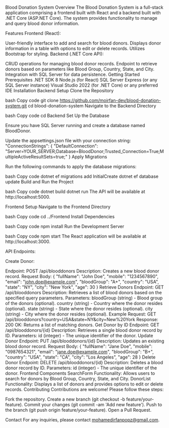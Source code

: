 Blood Donation System
Overview
The Blood Donation System is a full-stack application comprising a frontend built with React and a backend built with .NET Core (ASP.NET Core). The system provides functionality to manage and query blood donor information.

Features
Frontend (React):

User-friendly interface to add and search for blood donors.
Displays donor information in a table with options to edit or delete records.
Utilizes Bootstrap for styling.
Backend (.NET Core API):

CRUD operations for managing blood donor records.
Endpoint to retrieve donors based on parameters like Blood Group, Country, State, and City.
Integration with SQL Server for data persistence.
Getting Started
Prerequisites
.NET SDK 8
Node.js (for React)
SQL Server Express (or any SQL Server instance)
Visual Studio 2022 (for .NET Core) or any preferred IDE
Installation
Backend Setup
Clone the Repository

bash
Copy code
git clone https://github.com/moirfan-dev/blood-donation-system.git
cd blood-donation-system
Navigate to the Backend Directory

bash
Copy code
cd Backend
Set Up the Database

Ensure you have SQL Server running and create a database named BloodDonor.

Update the appsettings.json file with your connection string:
"ConnectionStrings": {
  "DefaultConnection": "Server=YOUR_SERVER;Database=BloodDonor;Trusted_Connection=True;MultipleActiveResultSets=true;"
}
Apply Migrations

Run the following commands to apply the database migrations:

bash
Copy code
dotnet ef migrations add InitialCreate
dotnet ef database update
Build and Run the Project

bash
Copy code
dotnet build
dotnet run
The API will be available at http://localhost:5000.

Frontend Setup
Navigate to the Frontend Directory

bash
Copy code
cd ../Frontend
Install Dependencies

bash
Copy code
npm install
Run the Development Server

bash
Copy code
npm start
The React application will be available at http://localhost:3000.

API Endpoints:

Create Donor:

Endpoint: POST /api/blooddonors
Description: Creates a new blood donor record.
Request Body:
{
  "fullName": "John Doe",
  "mobile": "1234567890",
  "email": "john.doe@example.com",
  "bloodGroup": "A+",
  "country": "USA",
  "state": "NY",
  "city": "New York",
  "age": 30
}
Retrieve Donors
Endpoint: GET /api/blooddonors
Description: Retrieves a list of blood donors based on the specified query parameters.
Parameters:
bloodGroup (string) - Blood group of the donors (optional).
country (string) - Country where the donor resides (optional).
state (string) - State where the donor resides (optional).
city (string) - City where the donor resides (optional).
Example Request:
GET /api/blooddonors?country=USA&state=NY&city=New%20York
Response:
200 OK: Returns a list of matching donors.
Get Donor by ID
Endpoint: GET /api/blooddonors/{id}
Description: Retrieves a single blood donor record by ID.
Parameters:
id (integer) - The unique identifier of the donor.
Update Donor
Endpoint: PUT /api/blooddonors/{id}
Description: Updates an existing blood donor record.
Request Body:
{
  "fullName": "Jane Doe",
  "mobile": "0987654321",
  "email": "jane.doe@example.com",
  "bloodGroup": "B+",
  "country": "USA",
  "state": "CA",
  "city": "Los Angeles",
  "age": 28
}
Delete Donor
Endpoint: DELETE /api/blooddonors/{id}
Description: Deletes a blood donor record by ID.
Parameters:
id (integer) - The unique identifier of the donor.
Frontend Components
SearchForm
Functionality: Allows users to search for donors by Blood Group, Country, State, and City.
DonorList
Functionality: Displays a list of donors and provides options to edit or delete records.
Contributing
Contributions are welcome! Please follow these steps:

Fork the repository.
Create a new branch (git checkout -b feature/your-feature).
Commit your changes (git commit -am 'Add new feature').
Push to the branch (git push origin feature/your-feature).
Open a Pull Request.

Contact
For any inquiries, please contact mohamedirfanpopz@gmail.com.
